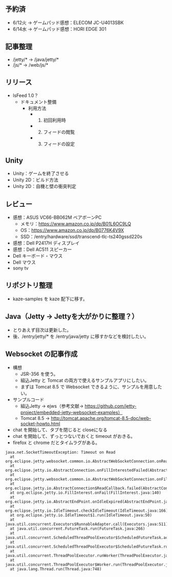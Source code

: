 ## 予約済
- 6/12火 -> ゲームパッド感想：ELECOM JC-U4013SBK
- 6/14水 -> ゲームパッド感想：HORI EDGE 301

## 記事整理
- /jetty/* -> /java/jetty/*
- /js/* -> /web/js/*

## リリース
- lsFeed 1.0？
  - ドキュメント整備
    - 利用方法
      - 1. 初回利用時
      - 2. フィードの閲覧
      - 3. フィードの設定

## Unity
- Unity：ゲームを終了させる
- Unity 2D：ビルド方法
- Unity 2D：自機と壁の衝突判定


## レビュー
- 感想：ASUS VC66-BB062M ベアボーンPC
  - メモリ：https://www.amazon.co.jp/dp/B01L6OC9LQ
  - OS：https://www.amazon.co.jp/dp/B0776K4V9X
  - SSD：/entry/hardware/ssd/transcend-tlc-ts240gssd220s
- 感想：Dell P2417H ディスプレイ
- 感想：Dell AC511 スピーカー
- Dell キーボード・マウス
- Dell マウス
- sony tv


## リポジトリ整理
- kaze-samples を kaze 配下に移す。

## Java（Jetty -> Jettyを大がかりに整理？）
- とりあえず目次は更新した。
- 後、/entry/jetty/* を /entry/java/jetty に移すかなどを検討したい。

## Websocket の記事作成
- 構想
  - JSR-356 を使う。
  - 組込Jetty と Tomcat の両方で使えるサンプルアプリにしたい。
  - まずは Tomcat 8.5 で Websocket できるように、サンプルを用意したい。
- サンプルコード
  - 組込Jetty -> ejws（参考文献→ https://github.com/jetty-project/embedded-jetty-websocket-examples）
  - Tomcat 8.5 -> http://tomcat.apache.org/tomcat-8.5-doc/web-socket-howto.html
- chat を開始して、タブを閉じると closeになる
- chat を開始して、ずっとつないでおくと timeout がおきる。
- firefox と chrome だとタイムラグがある。
```
java.net.SocketTimeoutException: Timeout on Read
  at org.eclipse.jetty.websocket.common.io.AbstractWebSocketConnection.onReadTimeout(AbstractWebSocketConnection.java:592)
  at org.eclipse.jetty.io.AbstractConnection.onFillInterestedFailed(AbstractConnection.java:170)
  at org.eclipse.jetty.websocket.common.io.AbstractWebSocketConnection.onFillInterestedFailed(AbstractWebSocketConnection.java:538)
  at org.eclipse.jetty.io.AbstractConnection$ReadCallback.failed(AbstractConnection.java:285)
  at org.eclipse.jetty.io.FillInterest.onFail(FillInterest.java:140)
  at org.eclipse.jetty.io.AbstractEndPoint.onIdleExpired(AbstractEndPoint.java:398)
  at org.eclipse.jetty.io.IdleTimeout.checkIdleTimeout(IdleTimeout.java:166)
  at org.eclipse.jetty.io.IdleTimeout$1.run(IdleTimeout.java:50)
  at java.util.concurrent.Executors$RunnableAdapter.call(Executors.java:511)
  at java.util.concurrent.FutureTask.run(FutureTask.java:266)
  at java.util.concurrent.ScheduledThreadPoolExecutor$ScheduledFutureTask.access$201(ScheduledThreadPoolExecutor.java:180)
  at java.util.concurrent.ScheduledThreadPoolExecutor$ScheduledFutureTask.run(ScheduledThreadPoolExecutor.java:293)
  at java.util.concurrent.ThreadPoolExecutor.runWorker(ThreadPoolExecutor.java:1142)
  at java.util.concurrent.ThreadPoolExecutor$Worker.run(ThreadPoolExecutor.java:617)
  at java.lang.Thread.run(Thread.java:748)
  ```

